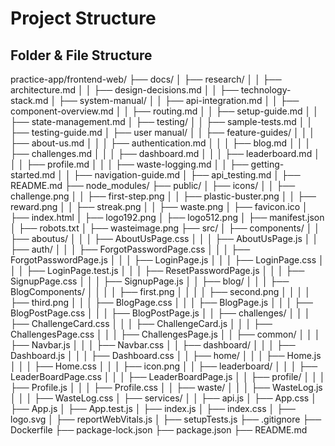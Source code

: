 # Project Structure

## Folder & File Structure

practice-app/frontend-web/
├── docs/
│   ├── research/
│   │   ├── architecture.md
│   │   ├── design-decisions.md
│   │   ├── technology-stack.md
│   ├── system-manual/
│   │   ├── api-integration.md
│   │   ├── component-overview.md
│   │   ├── routing.md
│   │   ├── setup-guide.md
│   │   ├── state-management.md
│   ├── testing/
│   │   ├── sample-tests.md
│   │   ├── testing-guide.md
│   ├── user manual/
│   │   ├── feature-guides/
│   │   │   ├── about-us.md
│   │   │   ├── authentication.md
│   │   │   ├── blog.md
│   │   │   ├── challenges.md
│   │   │   ├── dashboard.md
│   │   │   ├── leaderboard.md
│   │   │   ├── profile.md
│   │   │   ├── waste-logging.md
│   │   ├── getting-started.md
│   │   ├── navigation-guide.md
│   ├── api_testing.md
│   ├── README.md
├── node_modules/
├── public/
│   ├── icons/
│   │   ├── challenge.png
│   │   ├── first-step.png 
│   │   ├── plastic-buster.png
│   │   ├── reward.png
│   │   ├── streak.png
│   │   ├── waste.png
│   ├── favicon.ico
│   ├── index.html
│   ├── logo192.png
│   ├── logo512.png
│   ├── manifest.json
│   ├── robots.txt
│   ├── wasteimage.png
├── src/
│   ├── components/
│   │   ├── aboutus/
│   │   │   ├── AboutUsPage.css
│   │   │   ├── AboutUsPage.js
│   │   ├── auth/
│   │   │   ├── ForgotPasswordPage.css
│   │   │   ├── ForgotPasswordPage.js
│   │   │   ├── LoginPage.js
│   │   │   ├── LoginPage.css
│   │   │   ├── LoginPage.test.js
│   │   │   ├── ResetPasswordPage.js
│   │   │   ├── SignupPage.css
│   │   │   ├── SignupPage.js
│   │   ├── blog/
│   │   │   ├── BlogComponents/
│   │   │   │   ├── first.png
│   │   │   │   ├── second.png
│   │   │   │   ├── third.png
│   │   │   ├── BlogPage.css
│   │   │   ├── BlogPage.js
│   │   │   ├── BlogPostPage.css
│   │   │   ├── BlogPostPage.js
│   │   ├── challenges/
│   │   │   ├── ChallengeCard.css
│   │   │   ├── ChallengeCard.js
│   │   │   ├── ChallengesPage.css
│   │   │   ├── ChallengesPage.js
│   │   ├── common/
│   │   │   ├── Navbar.js
│   │   │   ├── Navbar.css
│   │   ├── dashboard/
│   │   │   ├── Dashboard.js
│   │   │   ├── Dashboard.css
│   │   ├── home/
│   │   │   ├── Home.js
│   │   │   ├── Home.css
│   │   │   ├── icon.png
│   │   ├── leaderboard/
│   │   │   ├── LeaderBoardPage.css
│   │   │   ├── LeaderBoardPage.js
│   │   ├── profile/
│   │   │   ├── Profile.js
│   │   │   ├── Profile.css 
│   │   ├── waste/
│   │   │   ├── WasteLog.js
│   │   │   ├── WasteLog.css
│   ├── services/
│   │   ├── api.js
│   ├── App.css
│   ├── App.js
│   ├── App.test.js
│   ├── index.js
│   ├── index.css
│   ├── logo.svg
│   ├── reportWebVitals.js
│   ├── setupTests.js
├── .gitignore
├── Dockerfile
├── package-lock.json
├── package.json
├── README.md
